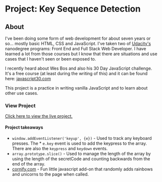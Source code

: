 # Project: Key Sequence Detection

## About
I've been doing some form of web development for about seven years or so... mostly basic HTML, CSS and JavaScript. I've taken two of [Udacity's](https://www.udacity.com) nanodegree programs: Front End and Full Stack Web Developer. I have learned a lot from those courses but I know that there are situations and use cases that I haven't seen or been exposed to.

I recently heard about Wes Bos and also his 30 Day JavaScript challenge. It's a free course (at least during the writing of this) and it can be found here: [javascript30.com](https://javascript30.com)

This project is a practice in writing vanilla JavaScript and to learn about other use cases.

### View Project
[Click here to view the live project.](https://junclemente.github.io/j30-keysequence/)


#### Project takeaways
* `window.addEventListener('keyup', {e})` - Used to track any keyboard presses. The * `e.key` event is used to add the keypress to the array. There are also the `keypress` and `keydown` events. 
* `array.prototype.slice()` - Used to manage the length of the array by using the length of the secretCode and counting backwards from the end of the array. 
* [cornify.com](http://cornify.com) - Fun little javascript add-on that randomly adds rainbows and unicorns to the page when called. 